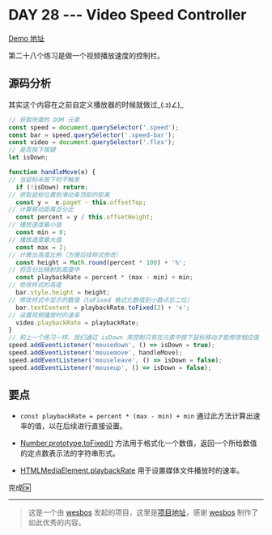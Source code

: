 # DAY 28 --- Video Speed Controller
[Demo 地址](https://lab.lebenito.net/javascript30/28%20-%20Video%20Speed%20Controller/)

第二十八个练习是做一个视频播放速度的控制栏。

## 源码分析

其实这个内容在之前自定义播放器的时候就做过_(:з)∠)_

```javascript
// 获取所需的 DOM 元素
const speed = document.querySelector('.speed');
const bar = speed.querySelector('.speed-bar');
const video = document.querySelector('.flex');
// 是否按下按键
let isDown;

function handleMove(e) {
// 当鼠标未按下时不触发
  if (!isDown) return;
// 获取鼠标位置到滑动条顶部的距离
  const y =  e.pageY - this.offsetTop;
// 计算移动距离百分比
  const percent = y / this.offsetHeight;
// 播放速度最小值
  const min = 0;
// 播放速度最大值
  const max = 2;
// 计算出高度比例（方便后续样式修改）
  const height = Math.round(percent * 100) + '%';
// 将百分比映射到高度中
  const playbackRate = percent * (max - min) + min;
// 修改样式的高度
  bar.style.height = height;
// 修改样式中显示的数值（toFixed 格式化数值到小数点后二位）
  bar.textContent = playbackRate.toFixed(2) + 'x';
// 设置视频播放时的速率
  video.playbackRate = playbackRate;
}
// 和上一个练习一样，我们通过 isDown 来控制只有在元素中按下鼠标移动才能修改相应值
speed.addEventListener('mousedown', () => isDown = true);
speed.addEventListener('mousemove', handleMove);
speed.addEventListener('mouseleave', () => isDown = false);
speed.addEventListener('mouseup', () => isDown = false);
```

## 要点

- `const playbackRate = percent * (max - min) + min` 通过此方法计算出速率的值，以在后续进行直接设置。

- [Number.prototype.toFixed()](https://developer.mozilla.org/zh-CN/docs/Web/JavaScript/Reference/Global_Objects/Number/toFixed) 方法用于格式化一个数值，返回一个所给数值的定点数表示法的字符串形式。

- [HTMLMediaElement.playbackRate](https://developer.mozilla.org/zh-CN/docs/Web/API/HTMLMediaElement/playbackRate) 用于设置媒体文件播放时的速率。

完成🆗

----
>这是一个由 [wesbos](https://github.com/wesbos) 发起的项目，这里是[项目地址](https://github.com/wesbos/JavaScript30)，感谢 [wesbos](https://github.com/wesbos) 制作了如此优秀的内容。